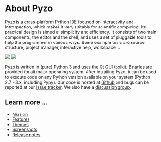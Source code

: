 # About Pyzo

Pyzo is a cross-platform Python IDE focused on
interactivity and introspection, which makes it very suitable for
scientific computing. Its practical design is aimed at simplicity and
efficiency.
It consists of two main components, the editor and the shell, and uses
a set of pluggable tools to help the programmer in various ways. Some
example tools are source structure, project manager, interactive help,
workspace ...

<img src='python_logo_small.png'>
<img src='qt_logo.png'>

Pyzo is written in (pure) Python 3 and uses the Qt GUI toolkit. Binaries
are provided for all major operating system.
After installing Pyzo, it can be used to execute code on any Python version
available on your system (Python 2.7 - 3.x, including Pypy).
Our code is hosted at [Github](https://github.com/pyzo/pyzo)
and bugs can be reported at our
[issue tracker](https://github.com/pyzo/pyzo/issues).
We also have a [discussion group](https://github.com/pyzo/pyzo/discussions).


## Learn more ...

* [Mission](mission)
* [Features](features)
* [Themes](pyzo_themes)
* [Screenshots](screenshots)
* [Release notes](https://github.com/pyzo/pyzo/wiki/Release_notes)
